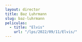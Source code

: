 ```yaml
---
layout: director
title: Baz Luhrmann
slug: baz-luhrmann
peliculas:
  - title: "Elvis"
    url: "/lps/2022/09/11/Elvis/"
---
```

